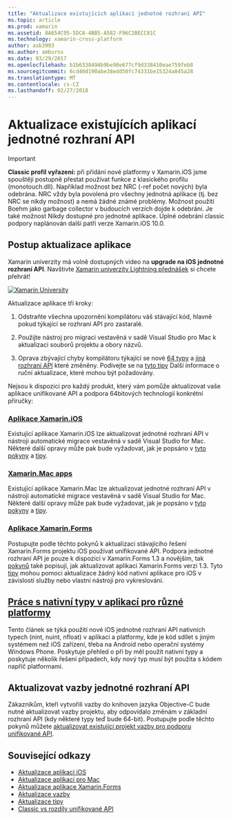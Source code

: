 ```yaml
---
title: "Aktualizace existujících aplikací jednotné rozhraní API"
ms.topic: article
ms.prod: xamarin
ms.assetid: 8A654C95-5DCA-4BB5-A582-F96C2BECC81C
ms.technology: xamarin-cross-platform
author: asb3993
ms.author: amburns
ms.date: 03/29/2017
ms.openlocfilehash: b1b6338494b9be98e677cf9d338410eae759feb8
ms.sourcegitcommit: 6cd40d190abe38edd50fc74331be15324a845a28
ms.translationtype: MT
ms.contentlocale: cs-CZ
ms.lasthandoff: 02/27/2018
---
```

# <a name="updating-existing-apps-to-the-unified-api"></a>Aktualizace existujících aplikací jednotné rozhraní API

> [!IMPORTANT]
> **Classic profil vyřazení:** při přidání nové platformy v Xamarin.iOS jsme spouštějí postupně přestat používat funkce z klasického profilu (monotouch.dll). Například možnost bez NRC (-ref počet nových) byla odebrána. NRC vždy byla povolená pro všechny jednotná aplikace (tj. bez NRC se nikdy možnost) a nemá žádné známé problémy. Možnost použití Boehm jako garbage collector v budoucích verzích dojde k odebrání. Je také možnost Nikdy dostupné pro jednotné aplikace. Úplné odebrání classic podpory naplánován další patří verze Xamarin.iOS 10.0.




## <a name="how-to-update-your-apps"></a>Postup aktualizace aplikace

Xamarin univerzity má volně dostupných video na **upgrade na iOS jednotné rozhraní API**. Navštivte [Xamarin univerzity Lightning přednášek](http://university.xamarin.com/lightninglectures) si chcete přehrát!

[ ![](updating-apps-images/xamu-video-sml.png "Xamarin University")](http://university.xamarin.com/lightninglectures)

Aktualizace aplikace tři kroky:

1. Odstraňte všechna upozornění kompilátoru váš stávající kód, hlavně pokud týkající se rozhraní API pro zastaralé.

2. Použijte nástroj pro migraci vestavěná v sadě Visual Studio pro Mac k aktualizaci souborů projektu a obory názvů.

3. Oprava zbývající chyby kompilátoru týkající se nové [64 typy](~/cross-platform/macios/nativetypes.md) a [jiná rozhraní API](~/cross-platform/macios/unified/index.md#deprecated-typos) které změněny. Podívejte se na [tyto tipy](~/cross-platform/macios/unified/updating-tips.md) Další informace o ruční aktualizace, které mohou být požadovány.

Nejsou k dispozici pro každý produkt, který vám pomůže aktualizovat vaše aplikace unifikované API a podpora 64bitových technologií konkrétní příručky:

### <a name="xamarinios-appscross-platformmaciosunifiedupdating-ios-appsmd"></a>[Aplikace Xamarin.iOS](~/cross-platform/macios/unified/updating-ios-apps.md)

Existující aplikace Xamarin.iOS lze aktualizovat jednotné rozhraní API v nástroji automatické migrace vestavěná v sadě Visual Studio for Mac. Některé další opravy může pak bude vyžadovat, jak je popsáno v [tyto pokyny](~/cross-platform/macios/unified/updating-ios-apps.md) a [tipy](~/cross-platform/macios/unified/updating-tips.md).

###  <a name="xamarinmac-appscross-platformmaciosunifiedupdating-mac-appsmd"></a>[Xamarin.Mac apps](~/cross-platform/macios/unified/updating-mac-apps.md)

Existující aplikace Xamarin.Mac lze aktualizovat jednotné rozhraní API v nástroji automatické migrace vestavěná v sadě Visual Studio for Mac. Některé další opravy může pak bude vyžadovat, jak je popsáno v [tyto pokyny](~/cross-platform/macios/unified/updating-mac-apps.md) a [tipy](~/cross-platform/macios/unified/updating-tips.md).

###  <a name="xamarinforms-appscross-platformmaciosunifiedupdating-xamarin-forms-appsmd"></a>[Aplikace Xamarin.Forms](~/cross-platform/macios/unified/updating-xamarin-forms-apps.md)

Postupujte podle těchto pokynů k aktualizaci stávajícího řešení Xamarin.Forms projektu iOS používat unifikované API. Podpora jednotné rozhraní API je pouze k dispozici v Xamarin.Forms 1.3 a novějším, tak [pokynů](~/cross-platform/macios/unified/updating-xamarin-forms-apps.md) také popisují, jak aktualizovat aplikaci Xamarin.Forms verzi 1.3. Tyto [tipy](~/cross-platform/macios/unified/updating-tips.md) mohou pomoci aktualizace žádný kód nativní aplikace pro iOS v závislostí služby nebo vlastní nástroji pro vykreslování.

## <a name="working-with-native-types-in-cross-platform-appscross-platformmaciosnativetypesmd"></a>[Práce s nativní typy v aplikací pro různé platformy](~/cross-platform/macios/nativetypes.md)

Tento článek se týká použití nové iOS jednotné rozhraní API nativních typech (nint, nuint, nfloat) v aplikaci a platformy, kde je kód sdílet s jiným systémem než iOS zařízení, třeba na Android nebo operační systémy Windows Phone. Poskytuje přehled o při by měl použít nativní typy a poskytuje několik řešení případech, kdy nový typ musí být použita s kódem napříč platformami.

## <a name="update-bindings-to-the-unified-api"></a>Aktualizovat vazby jednotné rozhraní API

Zákazníkům, kteří vytvořili vazby do knihoven jazyka Objective-C bude nutné aktualizovat vazby projektu, aby odpovídalo změnám v základní rozhraní API (kdy některé typy teď bude 64-bit).
Postupujte podle těchto pokynů můžete [aktualizovat existující projekt vazby pro podporu unifikované API](~/cross-platform/macios/unified/update-binding.md).




## <a name="related-links"></a>Související odkazy

- [Aktualizace aplikací iOS](~/cross-platform/macios/unified/updating-ios-apps.md)
- [Aktualizace aplikací pro Mac](~/cross-platform/macios/unified/updating-mac-apps.md)
- [Aktualizace aplikace Xamarin.Forms](~/cross-platform/macios/unified/updating-xamarin-forms-apps.md)
- [Aktualizace vazby](~/cross-platform/macios/unified/update-binding.md)
- [Aktualizace tipy](~/cross-platform/macios/unified/updating-tips.md)
- [Classic vs rozdíly unifikované API](http://developer.xamarin.comhttps://developer.xamarin.com/releases/ios/api_changes/classic-vs-unified-8.6.0/)
